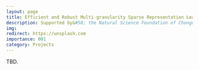 ```yaml
---
layout: page
title: Efficient and Robust Multi-granularity Sparse Representation Learning
description: Supported by&#58; the Natural Science Foundation of Chongqing, China <br> Year&#58; 2024-2027 <br> Role&#58; PI
img:
redirect: https://unsplash.com
importance: 001
category: Projects
---
```


TBD.
